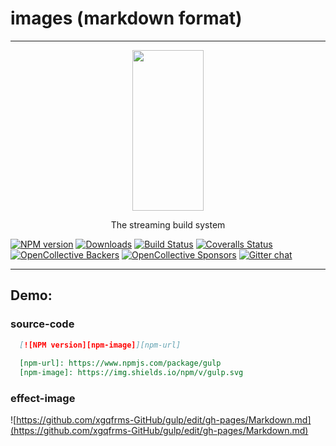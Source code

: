 # images (markdown format)
*** 

<p align="center">
  <a href="http://gulpjs.com">
    <img height="257" width="114" src="https://raw.githubusercontent.com/gulpjs/artwork/master/gulp-2x.png">
  </a>
  <p align="center">The streaming build system</p>
</p>

[![NPM version][npm-image]][npm-url] [![Downloads][downloads-image]][npm-url] [![Build Status][travis-image]][travis-url] [![Coveralls Status][coveralls-image]][coveralls-url] [![OpenCollective Backers][backer-badge]][backer-url] [![OpenCollective Sponsors][sponsor-badge]][sponsor-url] [![Gitter chat][gitter-image]][gitter-url]

[downloads-image]: https://img.shields.io/npm/dm/gulp.svg
[npm-url]: https://www.npmjs.com/package/gulp
[npm-image]: https://img.shields.io/npm/v/gulp.svg
[travis-url]: https://travis-ci.org/gulpjs/gulp
[travis-image]: https://img.shields.io/travis/gulpjs/gulp/master.svg
[coveralls-url]: https://coveralls.io/r/gulpjs/gulp
[coveralls-image]: https://img.shields.io/coveralls/gulpjs/gulp/master.svg
[gitter-url]: https://gitter.im/gulpjs/gulp
[gitter-image]: https://badges.gitter.im/gulpjs/gulp.svg
[backer-url]: #backers
[backer-badge]: https://opencollective.com/gulpjs/backers/badge.svg?color=blue
[sponsor-url]: #sponsors
[sponsor-badge]: https://opencollective.com/gulpjs/sponsors/badge.svg?color=blue
[support-url]: https://opencollective.com/gulpjs#support
[backers-image]: https://opencollective.com/gulpjs/backers.svg
[sponsors-image]: https://opencollective.com/gulpjs/sponsors.svg

***

## Demo:
### source-code
```markdown
  [![NPM version][npm-image]][npm-url]
  
  [npm-url]: https://www.npmjs.com/package/gulp
  [npm-image]: https://img.shields.io/npm/v/gulp.svg
```
### effect-image
![https://github.com/xgqfrms-GitHub/gulp/edit/gh-pages/Markdown.md](https://github.com/xgqfrms-GitHub/gulp/edit/gh-pages/Markdown.md)

